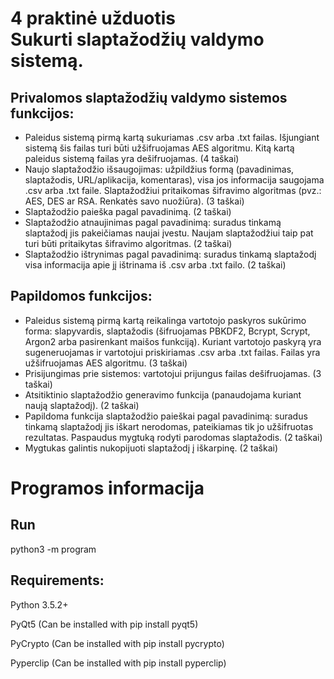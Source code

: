 # 4 praktinė užduotis <br /> Sukurti slaptažodžių valdymo sistemą. 
## Privalomos slaptažodžių valdymo sistemos funkcijos:

* Paleidus sistemą pirmą kartą sukuriamas .csv arba .txt failas. Išjungiant sistemą šis failas turi būti užšifruojamas AES algoritmu. Kitą kartą paleidus sistemą failas yra dešifruojamas. (4 taškai)
* Naujo slaptažodžio išsaugojimas: užpildžius formą (pavadinimas, slaptažodis, URL/aplikacija, komentaras), visa jos informacija saugojama .csv arba .txt faile. Slaptažodžiui pritaikomas šifravimo algoritmas (pvz.: AES, DES ar RSA. Renkatės savo nuožiūra). (3 taškai)
* Slaptažodžio paieška pagal pavadinimą. (2 taškai)
* Slaptažodžio atnaujinimas pagal pavadinimą: suradus tinkamą slaptažodį jis pakeičiamas naujai įvestu. Naujam slaptažodžiui taip pat turi būti pritaikytas šifravimo algoritmas. (2 taškai) 
* Slaptažodžio ištrynimas pagal pavadinimą: suradus tinkamą slaptažodį visa informacija apie jį ištrinama iš .csv arba .txt failo. (2 taškai)

## Papildomos funkcijos:

* Paleidus sistemą pirmą kartą reikalinga vartotojo paskyros sukūrimo forma: slapyvardis, slaptažodis (šifruojamas PBKDF2, Bcrypt, Scrypt, Argon2 arba pasirenkant maišos funkciją). Kuriant vartotojo paskyrą yra sugeneruojamas ir vartotojui priskiriamas .csv arba .txt failas. Failas yra užšifruojamas AES algoritmu. (3 taškai)
* Prisijungimas prie sistemos: vartotojui prijungus failas dešifruojamas. (3 taškai)
* Atsitiktinio slaptažodžio generavimo funkcija (panaudojama kuriant naują slaptažodį). (2 taškai)
* Papildoma funkcija slaptažodžio paieškai pagal pavadinimą: suradus tinkamą slaptažodį jis iškart nerodomas, pateikiamas tik jo užšifruotas rezultatas. Paspaudus mygtuką rodyti parodomas slaptažodis. (2 taškai)
* Mygtukas galintis nukopijuoti slaptažodį į iškarpinę. (2 taškai) 

# Programos informacija
## Run
python3 -m program

## Requirements:
Python 3.5.2+

PyQt5 (Can be installed with pip install pyqt5)

PyCrypto (Can be installed with pip install pycrypto)

Pyperclip (Can be installed with pip install pyperclip)
